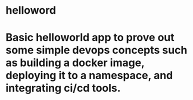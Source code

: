 # helloword
# Basic helloworld app to prove out some simple devops concepts such as building a docker image, deploying it to a namespace, and integrating ci/cd tools.